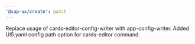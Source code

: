 ```yaml
---
'@sap-ux/create': patch
---
```


Replace usage of cards-editor-config-writer with app-config-writer.
Added UI5.yaml config path option for cards-editor command.

